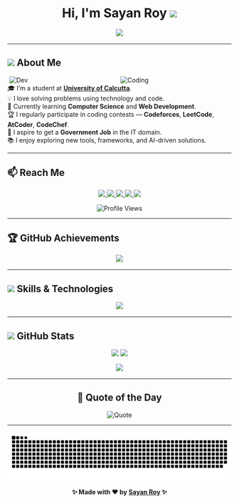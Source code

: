 <!-- HEADER SECTION -->
<h1 align="center">
  <b>Hi, I'm Sayan Roy</b>
  <img src="https://media4.giphy.com/media/KGhpQ5NMoWKQurlHwI/giphy.webp" width="40">
</h1>

<p align="center">
  <img src="https://readme-typing-svg.herokuapp.com?font=Fira+Code&size=24&duration=2500&pause=1000&color=00F5FF&center=true&vCenter=true&width=550&lines=💻+Computer+Science+Student;🌐+Web+Developer+and+Programmer;🚀+Always+Learning+Something+New;🎯+Focused+on+Growth+and+Excellence" />
</p>

---

<!-- ABOUT SECTION -->
<h2><img src="https://media4.giphy.com/media/du3J3cXyzhj75IOgvA/200.webp" width="40"> About Me</h2>

<p align="justify">
<img align="right" alt="Coding" width="250" src="https://media2.giphy.com/media/oFYKw5OTZBZzVONpUh/giphy.webp">
<img align="right" alt="Dev" width="250" src="https://media3.giphy.com/media/CrFLL3CnRpw5ddlBMm/giphy.webp">

🎓 I’m a student at <a href="https://www.caluniv.ac.in/" target="_blank"><b>University of Calcutta</b></a>.<br>
💡 I love solving problems using technology and code.<br>
🧠 Currently learning <b>Computer Science</b> and <b>Web Development</b>.<br>
🏆 I regularly participate in coding contests — <b>Codeforces</b>, <b>LeetCode</b>, <b>AtCoder</b>, <b>CodeChef</b>.<br>
💼 I aspire to get a <b>Government Job</b> in the IT domain.<br>
📚 I enjoy exploring new tools, frameworks, and AI-driven solutions.<br>
</p>

---

<!-- CONTACT SECTION -->
<h2>📫 Reach Me</h2>

<p align="center">
  <a href="mailto:sayanroy702388@gmail.com">
    <img src="https://img.shields.io/badge/Gmail-Sayan_Roy-D14836?style=for-the-badge&logo=gmail&logoColor=white" />
  </a>
  <a href="https://linkedin.com/in/student-sayan" target="_blank">
    <img src="https://img.shields.io/badge/LinkedIn-Connect-blue?style=for-the-badge&logo=linkedin&logoColor=white" />
  </a>
  <a href="https://twitter.com/student_sayan" target="_blank">
    <img src="https://img.shields.io/badge/Twitter-Follow-blue?style=for-the-badge&logo=twitter&logoColor=white" />
  </a>
  <a href="https://instagram.com/student.sayan" target="_blank">
    <img src="https://img.shields.io/badge/Instagram-Follow-pink?style=for-the-badge&logo=instagram&logoColor=white" />
  </a>
  <a href="https://github.com/student-sayan" target="_blank">
    <img src="https://img.shields.io/badge/GitHub-Follow-black?style=for-the-badge&logo=github&logoColor=white" />
  </a>
</p>

<p align="center">
  <img src="https://komarev.com/ghpvc/?username=student-sayan&label=Profile%20views&color=0e75b6&style=flat" alt="Profile Views" />
</p>

---

<!-- TROPHY SECTION -->
<h2>🏆 GitHub Achievements</h2>
<p align="center">
  <img src="https://github-profile-trophy.vercel.app/?username=student-sayan&theme=tokyonight&no-frame=true&no-bg=true&margin-w=8" />
</p>

---

<!-- SKILLS SECTION -->
<h2><img src="https://media2.giphy.com/media/QssGEmpkyEOhBCb7e1/giphy.gif" width="30"> Skills & Technologies</h2>

<p align="center">
  <a href="#">
    <img src="https://skillicons.dev/icons?i=c,cpp,java,python,html,css,javascript,typescript,php,bootstrap,react,reactnative,nodejs,express,mysql,postgresql,mongodb,oracle,redis,git,github,docker,aws,gcp,figma" />
  </a>
</p>

---

<!-- GITHUB STATS SECTION -->
<h2><img src="https://media.giphy.com/media/iY8CRBdQXODJSCERIr/giphy.gif" width="35"> GitHub Stats</h2>

<div align="center">
  <img src="https://github-readme-stats.vercel.app/api?username=student-sayan&show_icons=true&theme=tokyonight&hide_border=true" width="49%" />
  <img src="https://github-readme-streak-stats.herokuapp.com/?user=student-sayan&theme=tokyonight&hide_border=true" width="49%" />
</div>

<p align="center">
  <img src="https://github-readme-stats.vercel.app/api/top-langs/?username=student-sayan&layout=compact&theme=tokyonight&hide_border=true" width="49%" />
</p>

---

<!-- QUOTE / ANIMATION -->
<h2 align="center">💬 Quote of the Day</h2>
<p align="center">
  <img src="https://quotes-github-readme.vercel.app/api?type=horizontal&theme=dark" alt="Quote" />
</p>

---

<!-- FOOTER -->
<p align="center">
  <img src="https://github.com/Platane/snk/raw/output/github-contribution-grid-snake-dark.svg" alt="snake animation" />
</p>

<p align="center">
  <b>✨ Made with ❤️ by <a href="https://github.com/student-sayan">Sayan Roy</a> ✨</b>
</p>
